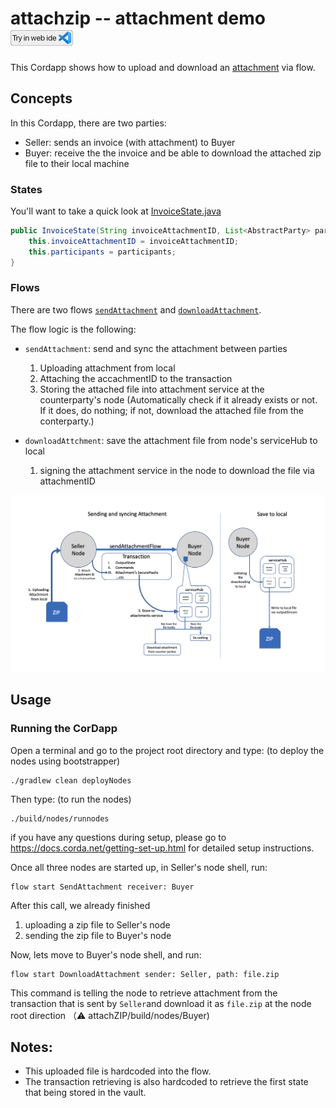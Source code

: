 # attachzip -- attachment demo [<img src="../../webIDE.png" height=25 />](https://ide.corda.net/?folder=/home/coder/samples-java/Features/attachment-sendfile)

This Cordapp shows how to upload and download an [attachment](https://training.corda.net/corda-details/attachments/) via flow.


## Concepts

In this Cordapp, there are two parties:
* Seller: sends an invoice (with attachment) to Buyer
* Buyer: receive the the invoice and be able to download the attached zip file to their local machine


### States

You'll want to take a quick look at [InvoiceState.java](./contracts/src/main/java/net/corda/examples/sendfile/states/InvoiceState.java#L21)

```java
public InvoiceState(String invoiceAttachmentID, List<AbstractParty> participants) {
    this.invoiceAttachmentID = invoiceAttachmentID;
    this.participants = participants;
}
```


### Flows

There are two flows [`sendAttachment`](./workflows/src/main/java/net/corda/examples/sendfile/flows/SendAttachment.java#L47-L67) and [`downloadAttachment`](./workflows/src/main/java/net/corda/examples/sendfile/flows/DownloadAttachment.java#L47-L66).

The flow logic is the following:

* `sendAttachment`: send and sync the attachment between parties
  1. Uploading attachment from local
  2. Attaching the accachmentID to the transaction
  3. Storing the attached file into attachment service at the counterparty's node (Automatically check if it already exists or not. If it does, do nothing; if not, download the attached file from the conterparty.)

* `downloadAttchment`: save the attachment file from node's serviceHub to local
  1. signing the attachment service in the node to download the file via attachmentID

![alt text](./graph.png)


## Usage

### Running the CorDapp

Open a terminal and go to the project root directory and type: (to deploy the nodes using bootstrapper)
```
./gradlew clean deployNodes
```
Then type: (to run the nodes)
```
./build/nodes/runnodes
```

if you have any questions during setup, please go to https://docs.corda.net/getting-set-up.html for detailed setup instructions.

Once all three nodes are started up, in Seller's node shell, run:
```
flow start SendAttachment receiver: Buyer
```
After this call, we already finished
1. uploading a zip file to Seller's node
2. sending the zip file to Buyer's node

Now, lets move to Buyer's node shell, and run:
```
flow start DownloadAttachment sender: Seller, path: file.zip
```
This command is telling the node to retrieve attachment from the transaction that is sent by `Seller`and download it as `file.zip` at the node root direction （⚠️ attachZIP/build/nodes/Buyer)



## Notes:

* This uploaded file is hardcoded into the flow.
* The transaction retrieving is also hardcoded to retrieve the first state that being stored in the vault.

